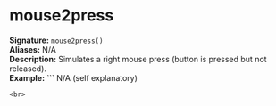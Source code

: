 # mouse2press
**Signature:** `mouse2press()` <br>
**Aliases:** N/A <br>
**Description:** Simulates a right mouse press (button is pressed but not released). <br>
**Example:** ``` 
N/A (self explanatory)
```
<br>